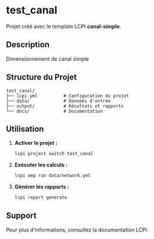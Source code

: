# test_canal

Projet créé avec le template LCPI **canal-simple**.

## Description

Dimensionnement de canal simple

## Structure du Projet

```
test_canal/
├── lcpi.yml          # Configuration du projet
├── data/             # Données d'entrée
├── output/           # Résultats et rapports
└── docs/             # Documentation
```

## Utilisation

1. **Activer le projet :**
   ```bash
   lcpi project switch test_canal
   ```

2. **Exécuter les calculs :**
   ```bash
   lcpi aep run data/network.yml
   ```

3. **Générer les rapports :**
   ```bash
   lcpi report generate
   ```

## Support

Pour plus d'informations, consultez la documentation LCPI.
